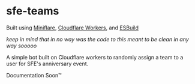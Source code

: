 # sfe-teams

Built using [Miniflare](https://github.com/cloudflare/miniflare), [Cloudflare Workers](https://workers.cloudflare.com), and [ESBuild](https://esbuild.github.io)

_keep in mind that in no way was the code to this meant to be clean in any way sooooo_

A simple bot built on Cloudflare workers to randomly assign a team to a user for SFE's anniversary event.

Documentation Soon™
